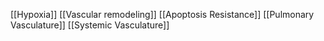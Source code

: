 [[Hypoxia]]
[[Vascular remodeling]]
[[Apoptosis Resistance]]
[[Pulmonary Vasculature]]
[[Systemic Vasculature]]
